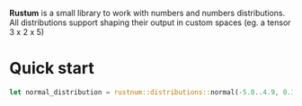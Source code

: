 **Rustum** is a small library to work with numbers and numbers distributions. All distributions support shaping
their output in custom spaces (eg. a tensor 3 x 2 x 5)

# Quick start

```rust
let normal_distribution = rustnum::distributions::normal(-5.0..4.9, 0.1, 0.0, 0.2);
```